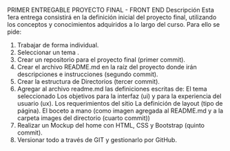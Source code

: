 PRIMER ENTREGABLE PROYECTO FINAL - FRONT END Descripción
Esta 1era entrega consistirá en la definición inicial del proyecto final, utilizando los conceptos y conocimientos adquiridos a lo largo del curso.
Para ello se pide:
1. Trabajar de forma individual.
2. Seleccionar un tema .
3. Crear un repositorio para el proyecto final (primer commit).
4. Crear el archivo README.md en la raíz del proyecto donde irán descripciones e
instrucciones (segundo commit).
5. Crear la estructura de Directorios (tercer commit).
6. Agregar al archivo readme.md las definiciones escritas de: El tema seleccionado
Los objetivos para la interfaz (ui) y para la experiencia del usuario (ux).
Los requerimientos del sitio
La definición de layout (tipo de página).
El boceto a mano (como imagen agregada al README.md y a la carpeta images del directorio (cuarto commit))
7. Realizar un Mockup del home con HTML, CSS y Bootstrap (quinto commit).
8. Versionar todo a través de GIT y gestionarlo por GitHub.
